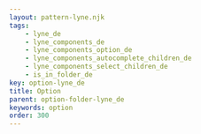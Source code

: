 ```yaml
---
layout: pattern-lyne.njk
tags: 
    - lyne_de
    - lyne_components_de
    - lyne_components_option_de
    - lyne_components_autocomplete_children_de
    - lyne_components_select_children_de
    - is_in_folder_de
key: option-lyne_de
title: Option
parent: option-folder-lyne_de
keywords: option
order: 300
---
```


